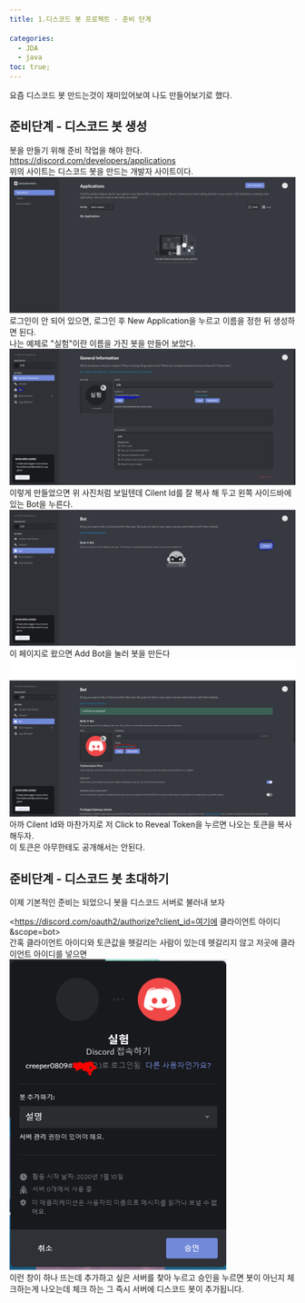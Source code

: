 ```yaml
---
title: 1.디스코드 봇 프로젝트 - 준비 단계

categories:
  - JDA
  - java
toc: true;
---
```


요즘 디스코드 봇 만드는것이 재미있어보여 나도 만들어보기로 했다.<br/>

## 준비단계 - 디스코드 봇 생성

봇을 만들기 위해 준비 작업을 해야 한다.<br/>
<https://discord.com/developers/applications><br/>
위의 사이트는 디스코드 봇을 만드는 개발자 사이트이다.<br/>
![디스코드 개발자 사이트](/image/discordbot01-01.PNG "디스코드 개발자 사이트")<br/>
로그인이 안 되어 있으면, 로그인 후 New Application을 누르고 이름을 정한 뒤 생성하면 된다.<br/>
나는 예제로 "실험"이란 이름을 가진 봇을 만들어 보았다.<br/>
![디스코드 개발자 사이트](/image/discordbot01-02.PNG "디스코드 개발자 사이트")<br/> 
이렇게 만들었으면 위 사진처럼 보일텐데 Cilent Id를 잘 복사 해 두고 왼쪽 사이드바에 있는 Bot을 누른다.
![디스코드 개발자 사이트](/image/discordbot01-03.PNG "디스코드 개발자 사이트")<br/> 
이 페이지로 왔으면 Add Bot을 눌러 봇을 만든다<br/>
![디스코드 개발자 사이트](/image/discordbot01-04.PNG "디스코드 개발자 사이트")<br/>
아까 Cilent Id와 마찬가지로 저 Click to Reveal Token을 누르면 나오는 토큰을 복사 해두자.<br/>
이 토큰은 아무한테도 공개해서는 안된다.<br/>

## 준비단계 - 디스코드 봇 초대하기

이제 기본적인 준비는 되었으니 봇을 디스코드 서버로 불러내 보자

<https://discord.com/oauth2/authorize?client_id=여기에 클라이언트 아이디&scope=bot><br/>
간혹 클라이언트 아이디와 토큰값을 헷갈리는 사람이 있는데 헷갈리지 않고 저곳에 클라이언트 아이디를 넣으면 <br/>
![디스코드 개발자 사이트](/image/discordbot01-05.PNG "디스코드 개발자 사이트")<br/>
이런 창이 하나 뜨는데 추가하고 싶은 서버를 찾아 누르고 승인을 누르면 봇이 아닌지 체크하는게 나오는데 체크 하는 그 즉시 서버에 디스코드 봇이 추가됩니다.<br/>
